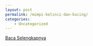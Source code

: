 ```yaml
---
layout: post
permalink: /mimpi-kelinci-dan-kucing/
categories:
    - Uncategorized
---
```


[Baca Selengkapnya](/07)